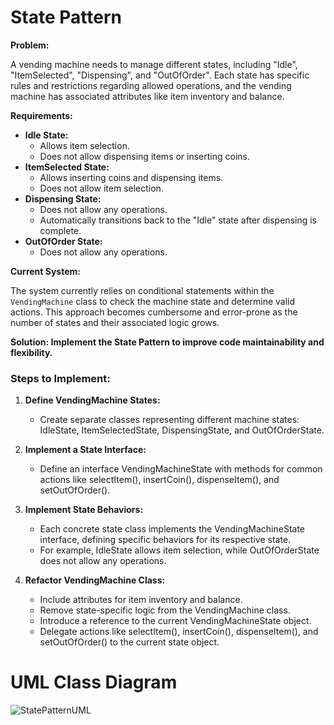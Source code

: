 # State Pattern

**Problem:**

A vending machine needs to manage different states, including "Idle", "ItemSelected", "Dispensing", and "OutOfOrder". Each state has specific rules and restrictions regarding allowed operations, and the vending machine has associated attributes like item inventory and balance.

**Requirements:**

- **Idle State:**
  - Allows item selection.
  - Does not allow dispensing items or inserting coins.
- **ItemSelected State:**
  - Allows inserting coins and dispensing items.
  - Does not allow item selection.
- **Dispensing State:**
  - Does not allow any operations.
  - Automatically transitions back to the "Idle" state after dispensing is complete.
- **OutOfOrder State:**
  - Does not allow any operations.

**Current System:**

The system currently relies on conditional statements within the `VendingMachine` class to check the machine state and determine valid actions. This approach becomes cumbersome and error-prone as the number of states and their associated logic grows.

**Solution: Implement the State Pattern to improve code maintainability and flexibility.**

### Steps to Implement:

1. **Define VendingMachine States:**
   - Create separate classes representing different machine states: IdleState, ItemSelectedState, DispensingState, and OutOfOrderState.

2. **Implement a State Interface:**
   - Define an interface VendingMachineState with methods for common actions like selectItem(), insertCoin(), dispenseItem(), and setOutOfOrder().

3. **Implement State Behaviors:**
   - Each concrete state class implements the VendingMachineState interface, defining specific behaviors for its respective state.
   - For example, IdleState allows item selection, while OutOfOrderState does not allow any operations.

4. **Refactor VendingMachine Class:**
   - Include attributes for item inventory and balance.
   - Remove state-specific logic from the VendingMachine class.
   - Introduce a reference to the current VendingMachineState object.
   - Delegate actions like selectItem(), insertCoin(), dispenseItem(), and setOutOfOrder() to the current state object.

# UML Class Diagram
![StatePatternUML](https://github.com/user-attachments/assets/a22c8e70-4c85-4ff3-9c2b-f69237fa690b)

